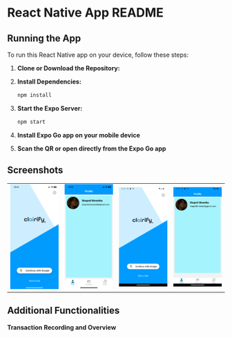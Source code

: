 # React Native App README

## Running the App

To run this React Native app on your device, follow these steps:

1. **Clone or Download the Repository:**

2. **Install Dependencies:**
    ```bash
    npm install

3. **Start the Expo Server:**
    ```bash
    npm start
    
4. **Install Expo Go app on your mobile device**

5. **Scan the QR or open directly from the Expo Go app**

## Screenshots
<table>
  <tr>
    <td align="center"><img src="assets/images/ios_login.PNG" alt="Example Image" width="300"/></td>
    <td align="center"><img src="assets/images/ios_profile.PNG" alt="Example Image" width="300"/></td>
    <td align="center"><img src="assets/images/android_login.png" alt="Example Image" width="300"/></td>
    <td align="center"><img src="assets/images/android_profile.png" alt="Example Image" width="300"/></td>
  </tr>
</table>

## Additional Functionalities
**Transaction Recording and Overview**

